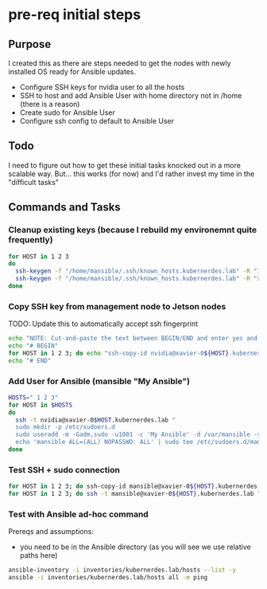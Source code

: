 # pre-req initial steps

## Purpose
I created this as there are steps needed to get the nodes with newly installed OS ready for Ansible updates.  

* Configure SSH keys for nvidia user to all the hosts
* SSH to host and add Ansible User with home directory not in /home (there is a reason)
* Create sudo for Ansible User
* Configure ssh config to default to Ansible User 

## Todo
I need to figure out how to get these initial tasks knocked out in a more scalable way.  But... this works (for now) and I'd rather invest my time in the "difficult tasks"

## Commands and Tasks
### Cleanup existing keys (because I rebuild my environemnt quite frequently)
```bash
for HOST in 1 2 3
do 
  ssh-keygen -f "/home/mansible/.ssh/known_hosts.kubernerdes.lab" -R "10.10.12.21${HOST}"
  ssh-keygen -f "/home/mansible/.ssh/known_hosts.kubernerdes.lab" -R "xavier-0${HOST}.kubernerdes.lab"
done
```

### Copy SSH key from management node to Jetson nodes
TODO: Update this to automatically accept ssh fingerprint
```bash
echo "NOTE: Cut-and-paste the text between BEGIN/END and enter yes and the password for nvidia user"
echo "# BEGIN"
for HOST in 1 2 3; do echo "ssh-copy-id nvidia@xavier-0${HOST}.kubernerdes.lab"; done
echo "# END"
```

### Add User for Ansible (mansible "My Ansible")
```bash
HOSTS=" 1 2 3"
for HOST in $HOSTS
do
  ssh -t nvidia@xavier-0$HOST.kubernerdes.lab "
  sudo mkdir -p /etc/sudoers.d
  sudo useradd -m -Gadm,sudo -u1001 -c 'My Ansible' -d /var/mansible -s /bin/bash -p '\$y\$j9T\$Ug0Hazie0m6D4TXqkk0Uh0\$fEB2zDsPbm6FIl3tvT9KoXXQBUVkOj3LhP4/pjjbty9' mansible
  echo 'mansible ALL=(ALL) NOPASSWD: ALL' | sudo tee /etc/sudoers.d/mansible-nopasswd-all"
done
```

### Test SSH + sudo connection
```bash
for HOST in 1 2 3; do ssh-copy-id mansible@xavier-0${HOST}.kubernerdes.lab; done
for HOST in 1 2 3; do ssh -t mansible@xavier-0${HOST}.kubernerdes.lab "sudo uptime"; done
```

### Test with Ansible ad-hoc command
Prereqs and assumptions:
* you need to be in the Ansible directory (as you will see we use relative paths here)
```bash
ansible-inventory -i inventories/kubernerdes.lab/hosts --list -y
ansible -i inventories/kubernerdes.lab/hosts all -m ping
```
